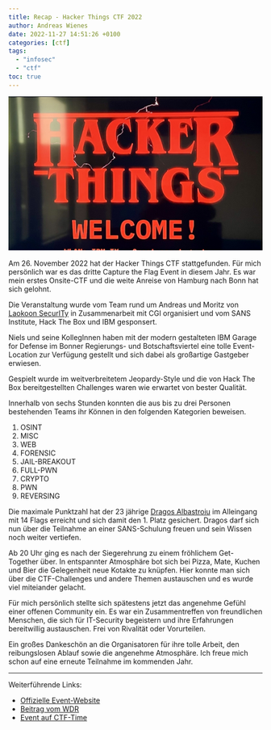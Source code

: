 ```yaml
---
title: Recap - Hacker Things CTF 2022
author: Andreas Wienes
date: 2022-11-27 14:51:26 +0100
categories: [ctf]
tags: 
  - "infosec"
  - "ctf"
toc: true
---
```


![hacker_things_ctf_2022](/assets/img/Welcome-to-Hacker-Things-2022.jpeg)

Am 26. November 2022 hat der Hacker Things CTF stattgefunden. Für mich persönlich war es das dritte Capture the Flag Event in diesem Jahr. Es war mein erstes Onsite-CTF und die weite Anreise von Hamburg nach Bonn hat sich gelohnt.

Die Veranstaltung wurde vom Team rund um Andreas und Moritz von [Laokoon SecurITy](https://laokoon-security.com/) in Zusammenarbeit mit CGI organisiert und vom SANS Institute, Hack The Box und IBM gesponsert. 

Niels und seine KollegInnen haben mit der modern gestalteten IBM Garage for Defense im Bonner Regierungs- und Botschaftsviertel eine tolle Event-Location zur Verfügung gestellt und sich dabei als großartige Gastgeber erwiesen. 

Gespielt wurde im weitverbreitetem Jeopardy-Style und die von Hack The Box bereitgestellten Challenges waren wie erwartet von bester Qualität. 

Innerhalb von sechs Stunden konnten die aus bis zu drei Personen bestehenden Teams ihr Können in den folgenden Kategorien beweisen.

1.  OSINT
2.  MISC
3.  WEB
4.  FORENSIC
5.  JAIL-BREAKOUT
6.  FULL-PWN
7.  CRYPTO
8.  PWN
9.  REVERSING

Die maximale Punktzahl hat der 23 jährige [Dragos Albastroiu](https://adragos.ro/about/) im Alleingang mit 14 Flags erreicht und sich damit den 1. Platz gesichert. Dragos darf sich nun über die Teilnahme an einer SANS-Schulung freuen und sein Wissen noch weiter vertiefen. 

Ab 20 Uhr ging es nach der Siegerehrung zu einem fröhlichem Get-Together über. In entspannter Atmosphäre bot sich bei Pizza, Mate, Kuchen und Bier die Gelegenheit neue Kotakte zu knüpfen. Hier konnte man sich über die CTF-Challenges und andere Themen austauschen und es wurde viel miteiander gelacht. 

Für mich persönlich stellte sich spätestens jetzt das angenehme Gefühl einer offenen Community ein. Es war ein Zusammentreffen von freundlichen Menschen, die sich für IT-Security begeistern und ihre Erfahrungen bereitwillig austauschen. Frei von Rivalität oder Vorurteilen.

Ein großes Dankeschön an die Organisatoren für ihre tolle Arbeit, den reibungslosen Ablauf sowie die angenehme Atmosphäre. Ich freue mich schon auf eine erneute Teilnahme im kommenden Jahr.


---

Weiterführende Links:

- [Offizielle Event-Website](https://laokoon-security.com/ctf2022/)
- [Beitrag vom WDR](https://www1.wdr.de/nachrichten/hacker-wettbewerb-bonn-100.html)
- [Event auf CTF-Time]((https://ctftime.org/event/1782) )



